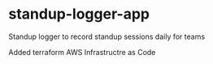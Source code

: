 # standup-logger-app

Standup logger to record standup sessions daily for teams

Added terraform AWS Infrastructre as Code
